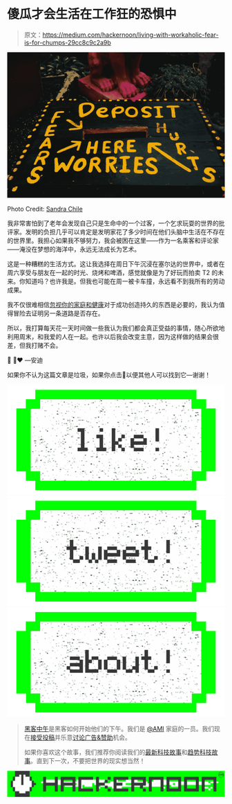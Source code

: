 # 傻瓜才会生活在工作狂的恐惧中

> 原文：<https://medium.com/hackernoon/living-with-workaholic-fear-is-for-chumps-29cc8c9c2a9b>

![](img/75fff65eef3de6d0cf0765e4242a78a5.png)

Photo Credit: [Sandra Chile](https://unsplash.com/search/fear?photo=M5-v6gGwoj4)

我非常害怕到了老年会发现自己只是生命中的一个过客，一个乞求玩耍的世界的批评家。发明的负担几乎可以肯定是发明家花了多少时间在他们头脑中生活在不存在的世界里。我担心如果我不够努力，我会被困在这里——作为一名乘客和评论家——淹没在梦想的海洋中，永远无法成长为艺术。

这是一种糟糕的生活方式。这让我选择在周日下午沉浸在塞尔达的世界中，或者在周六享受与朋友在一起的时光、烧烤和啤酒，感觉就像是为了好玩而拍卖 T2 的未来。你知道吗？也许我是。但我也可能在周一被卡车撞，永远看不到我所有的劳动成果。

我不仅很难相信[忽视你的家庭和健康](https://m.signalvnoise.com/trickle-down-workaholism-in-startups-a90ceac76426)对于成功创造持久的东西是必要的，我认为值得冒险去证明另一条道路是否存在。

所以，我打算每天花一天时间做一些我认为我们都会真正受益的事情，随心所欲地利用周末，和我爱的人在一起。也许以后我会改变主意，因为这样做的结果会很差，但我打赌不会。

🎉 🍻❤️ —安迪

如果你不认为这篇文章是垃圾，如果你点击💚以便其他人可以找到它—谢谢！

[![](img/50ef4044ecd4e250b5d50f368b775d38.png)](http://bit.ly/HackernoonFB)[![](img/979d9a46439d5aebbdcdca574e21dc81.png)](https://goo.gl/k7XYbx)[![](img/2930ba6bd2c12218fdbbf7e02c8746ff.png)](https://goo.gl/4ofytp)

> [黑客中午](http://bit.ly/Hackernoon)是黑客如何开始他们的下午。我们是 [@AMI](http://bit.ly/atAMIatAMI) 家庭的一员。我们现在[接受投稿](http://bit.ly/hackernoonsubmission)并乐意[讨论广告&赞助](mailto:partners@amipublications.com)机会。
> 
> 如果你喜欢这个故事，我们推荐你阅读我们的[最新科技故事](http://bit.ly/hackernoonlatestt)和[趋势科技故事](https://hackernoon.com/trending)。直到下一次，不要把世界的现实想当然！

![](img/be0ca55ba73a573dce11effb2ee80d56.png)